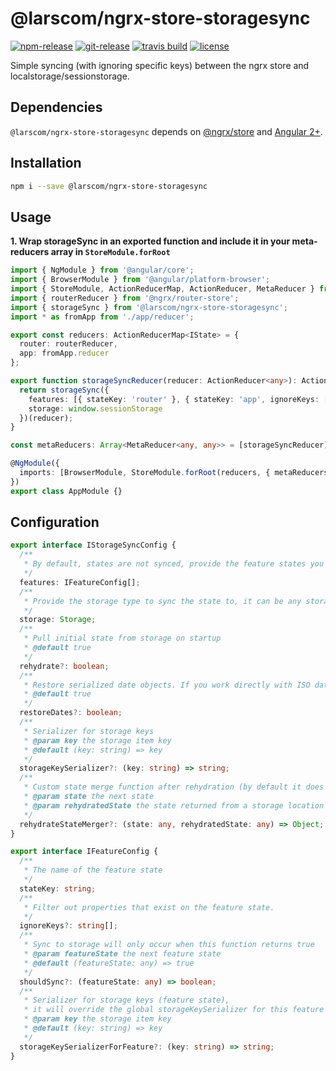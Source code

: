 # @larscom/ngrx-store-storagesync
[![npm-release](https://img.shields.io/npm/v/@larscom/ngrx-store-storagesync.svg?label=npm%20release)](https://www.npmjs.com/package/@larscom/ngrx-store-storagesync)
[![git-release](https://img.shields.io/github/tag/larscom/ngrx-store-storagesync.svg?label=git%20release)](https://www.npmjs.com/package/@larscom/ngrx-store-storagesync)
[![travis build](https://img.shields.io/travis/com/larscom/ngrx-store-storagesync/master.svg?label=build%20%28master%29)](https://travis-ci.com/larscom/ngrx-store-storagesync/builds)
[![license](https://img.shields.io/npm/l/@larscom/ngrx-store-storagesync.svg)](https://github.com/larscom/ngrx-store-storagesync/blob/master/LICENSE)

Simple syncing (with ignoring specific keys) between the ngrx store and localstorage/sessionstorage.

## Dependencies

`@larscom/ngrx-store-storagesync` depends on [@ngrx/store](https://github.com/ngrx/store) and [Angular 2+](https://github.com/angular/angular).

## Installation

```bash
npm i --save @larscom/ngrx-store-storagesync
```

## Usage
**1. Wrap storageSync in an exported function and include it in your meta-reducers array in `StoreModule.forRoot`**

```ts
import { NgModule } from '@angular/core';
import { BrowserModule } from '@angular/platform-browser';
import { StoreModule, ActionReducerMap, ActionReducer, MetaReducer } from '@ngrx/store';
import { routerReducer } from '@ngrx/router-store';
import { storageSync } from '@larscom/ngrx-store-storagesync';
import * as fromApp from './app/reducer';

export const reducers: ActionReducerMap<IState> = {
  router: routerReducer,
  app: fromApp.reducer
};

export function storageSyncReducer(reducer: ActionReducer<any>): ActionReducer<any> {
  return storageSync({
    features: [{ stateKey: 'router' }, { stateKey: 'app', ignoreKeys: ['success', 'loading'] }],
    storage: window.sessionStorage
  })(reducer);
}

const metaReducers: Array<MetaReducer<any, any>> = [storageSyncReducer];

@NgModule({
  imports: [BrowserModule, StoreModule.forRoot(reducers, { metaReducers })]
})
export class AppModule {}
```

## Configuration

```ts
export interface IStorageSyncConfig {
  /**
   * By default, states are not synced, provide the feature states you want to sync.
   */
  features: IFeatureConfig[];
  /**
   * Provide the storage type to sync the state to, it can be any storage which implements the 'Storage' interface.
   */
  storage: Storage;
  /**
   * Pull initial state from storage on startup
   * @default true
   */
  rehydrate?: boolean;
  /**
   * Restore serialized date objects. If you work directly with ISO date strings, set this to false
   * @default true
   */
  restoreDates?: boolean;
  /**
   * Serializer for storage keys
   * @param key the storage item key
   * @default (key: string) => key
   */
  storageKeySerializer?: (key: string) => string;
  /**
   * Custom state merge function after rehydration (by default it does a deep merge)
   * @param state the next state
   * @param rehydratedState the state returned from a storage location
   */
  rehydrateStateMerger?: (state: any, rehydratedState: any) => Object;
}
```
```ts
export interface IFeatureConfig {
  /**
   * The name of the feature state
   */
  stateKey: string;
  /**
   * Filter out properties that exist on the feature state.
   */
  ignoreKeys?: string[];
  /**
   * Sync to storage will only occur when this function returns true
   * @param featureState the next feature state
   * @default (featureState: any) => true
   */
  shouldSync?: (featureState: any) => boolean;
  /**
   * Serializer for storage keys (feature state),
   * it will override the global storageKeySerializer for this feature
   * @param key the storage item key
   * @default (key: string) => key
   */
  storageKeySerializerForFeature?: (key: string) => string;
}
```
